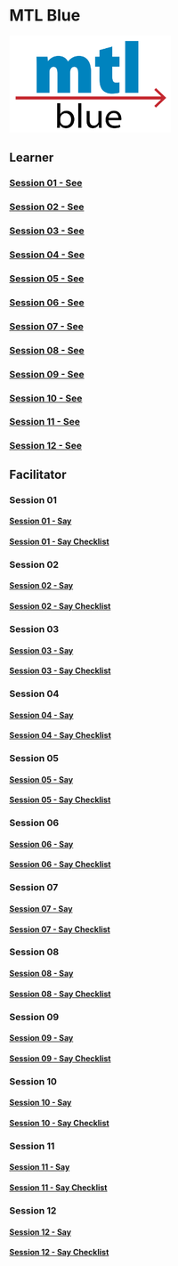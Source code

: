 # MTL Blue

[<img src="https://raw.githubusercontent.com/lzim/teampsd/master/resources/logos/mtl_how_blue.png" height="175px" width='290px'/>](https://mtl.how/blue)

## Learner

### [Session 01 - See](https://github.com/lzim/mtl/blob/master/blue/session01/s01_learner/mtl_session01_see.md)

### [Session 02 - See](https://github.com/lzim/mtl/blob/master/blue/session02/s02_learner/mtl_session02_see.md)

### [Session 03 - See](https://github.com/lzim/mtl/blob/master/blue/session03/s03_learner/mtl_session03_see.md)

### [Session 04 - See](https://github.com/lzim/mtl/blob/master/blue/session04/s04_learner/mtl_session04_see.md) 

### [Session 05 - See](https://github.com/lzim/mtl/blob/master/blue/session05/s05_learner/mtl_session05_see.md)  

### [Session 06 - See](https://github.com/lzim/mtl/blob/master/blue/session06/s06_learner/mtl_session06_see.md) 

### [Session 07 - See](https://github.com/lzim/mtl/blob/master/blue/session07/s07_learner/mtl_session07_see.md) 

### [Session 08 - See](https://github.com/lzim/mtl/blob/master/blue/session08/s08_learner/mtl_session08_see.md)  

### [Session 09 - See](https://github.com/lzim/mtl/blob/master/blue/session09/s09_learner/mtl_session09_see.md)  

### [Session 10 - See](https://github.com/lzim/mtl/blob/master/blue/session10/s10_learner/mtl_session10_see.md)  

### [Session 11 - See](https://github.com/lzim/mtl/blob/master/blue/session11/s11_learner/mtl_session11_see.md)  

### [Session 12 - See](https://github.com/lzim/mtl/blob/master/blue/session12/s12_learner/mtl_session12_see.md)  

## Facilitator 

### Session 01

#### [Session 01 - Say](https://github.com/lzim/mtl/blob/master/blue/session01/s01_facilitator/mtl_session01_say.md) 

#### [Session 01 - Say Checklist](https://github.com/lzim/mtl/blob/master/blue/session01/s01_facilitator/mtl_session01_say_checklist.md)

### Session 02

#### [Session 02 - Say](https://github.com/lzim/mtl/blob/master/blue/session02/s02_facilitator/mtl_session02_say.md) 

#### [Session 02 - Say Checklist](https://github.com/lzim/mtl/blob/master/blue/session02/s02_facilitator/mtl_session02_say_checklist.md)

### Session 03

#### [Session 03 - Say](https://github.com/lzim/mtl/blob/master/blue/session03/s03_facilitator/mtl_session03_say.md) 

#### [Session 03 - Say Checklist](https://github.com/lzim/mtl/blob/master/blue/session03/s03_facilitator/mtl_session03_say_checklist.md)

### Session 04

#### [Session 04 - Say](https://github.com/lzim/mtl/blob/master/blue/session04/s04_facilitator/mtl_session04_say.md)

#### [Session 04 - Say Checklist](https://github.com/lzim/mtl/blob/master/blue/session04/s04_facilitator/mtl_session04_say_checklist.md)

### Session 05

#### [Session 05 - Say](https://github.com/lzim/mtl/blob/master/blue/session05/s05_facilitator/mtl_session05_say.md)

#### [Session 05 - Say Checklist](https://github.com/lzim/mtl/blob/master/blue/session05/s05_facilitator/mtl_session05_say_checklist.md)

### Session 06

#### [Session 06 - Say](https://github.com/lzim/mtl/blob/master/blue/session06/s06_facilitator/mtl_session06_say.md)

#### [Session 06 - Say Checklist](https://github.com/lzim/mtl/blob/master/blue/session06/s06_facilitator/mtl_session06_say_checklist.md)

### Session 07

#### [Session 07 - Say](https://github.com/lzim/mtl/blob/master/blue/session07/s07_facilitator/mtl_session07_say.md)

#### [Session 07 - Say Checklist](https://github.com/lzim/mtl/blob/master/blue/session07/s07_facilitator/mtl_session07_say_checklist.md)

### Session 08

#### [Session 08 - Say](https://github.com/lzim/mtl/blob/master/blue/session08/s08_facilitator/mtl_session08_say.md) 

#### [Session 08 - Say Checklist](https://github.com/lzim/mtl/blob/master/blue/session08/s08_facilitator/mtl_session08_say_checklist.md)

### Session 09

#### [Session 09 - Say](https://github.com/lzim/mtl/blob/master/blue/session09/s09_facilitator/mtl_session09_say.md) 

#### [Session 09 - Say Checklist](https://github.com/lzim/mtl/blob/master/blue/session09/s09_facilitator/mtl_session09_say_checklist.md)

### Session 10 

#### [Session 10 - Say](https://github.com/lzim/mtl/blob/master/blue/session10/s10_facilitator/mtl_session10_say.md) 

#### [Session 10 - Say Checklist](https://github.com/lzim/mtl/blob/master/blue/session10/s10_facilitator/mtl_session10_say_checklist.md)

### Session 11

#### [Session 11 - Say]( https://github.com/lzim/mtl/blob/master/blue/session11/s11_facilitator/mtl_session11_say.md)

#### [Session 11 - Say Checklist](https://github.com/lzim/mtl/blob/master/blue/session11/s11_facilitator/mtl_session11_say_checklist.md)

### Session 12

#### [Session 12 - Say](https://github.com/lzim/mtl/blob/master/blue/session12/s12_facilitator/mtl_session12_say.md)

#### [Session 12 - Say Checklist](https://github.com/lzim/mtl/blob/master/blue/session12/s12_facilitator/mtl_session12_say_checklist.md)
